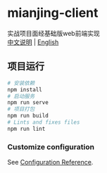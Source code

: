 # mianjing-client
实战项目面经基础版web前端实现  
[中文说明](README.md) | [English](README-en.md)
## 项目运行
```sh
# 安装依赖
npm install
# 启动服务
npm run serve
# 项目打包
npm run build
# Lints and fixes files
npm run lint
```

### Customize configuration
See [Configuration Reference](https://cli.vuejs.org/config/).
